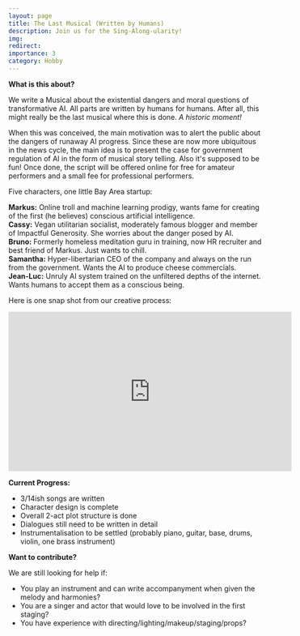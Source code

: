 ```yaml
---
layout: page
title: The Last Musical (Written by Humans)
description: Join us for the Sing-Along-ularity!
img:
redirect:
importance: 3
category: Hobby
---
```


**What is this about?**

We write a Musical about the existential dangers and moral questions of transformative AI. All parts are written by humans for humans. After all, this might really be the last musical where this is done. *A historic moment!*

When this was conceived, the main motivation was to alert the public about the dangers of runaway AI progress. Since these are now more ubiquitous in the news cycle, the main idea is to present the case for government regulation of AI in the form of musical story telling. Also it's supposed to be fun! Once done, the script will be offered online for free for amateur performers and a small fee for professional performers.

 Five characters, one little Bay Area startup:

**Markus:** Online troll and machine learning prodigy, wants fame for creating of the first (he believes) conscious artificial intelligence.<br>
**Cassy:** Vegan utilitarian socialist, moderately famous blogger and member of Impactful Generosity. She worries about the danger posed by AI.<br>
**Bruno:** Formerly homeless meditation guru in training, now HR recruiter and best friend of Markus. Just wants to chill.<br>
**Samantha:** Hyper-libertarian CEO of the company and always on the run from the government. Wants the AI to produce cheese commercials.<br>
**Jean-Luc:** Unruly AI system trained on the unfiltered depths of the internet. Wants humans to accept them as a conscious being.

Here is one snap shot from our creative process:

<iframe width="560" height="315" src="https://www.youtube.com/embed/ArvxxTczKRo?cc_load_policy=1" title="YouTube video player" frameborder="0" allow="accelerometer; autoplay; clipboard-write; encrypted-media; gyroscope; picture-in-picture; web-share" allowfullscreen></iframe>

**Current Progress:**

- 3/14ish songs are written
- Character design is complete
- Overall 2-act plot structure is done
- Dialogues still need to be written in detail
- Instrumentalisation to be settled (probably piano, guitar, base, drums, violin, one brass instrument)

**Want to contribute?**

We are still looking for help if:
- You play an instrument and can write accompanyment when given the melody and harmonies?
- You are a singer and actor that would love to be involved in the first staging?
- You have experience with directing/lighting/makeup/staging/props?

